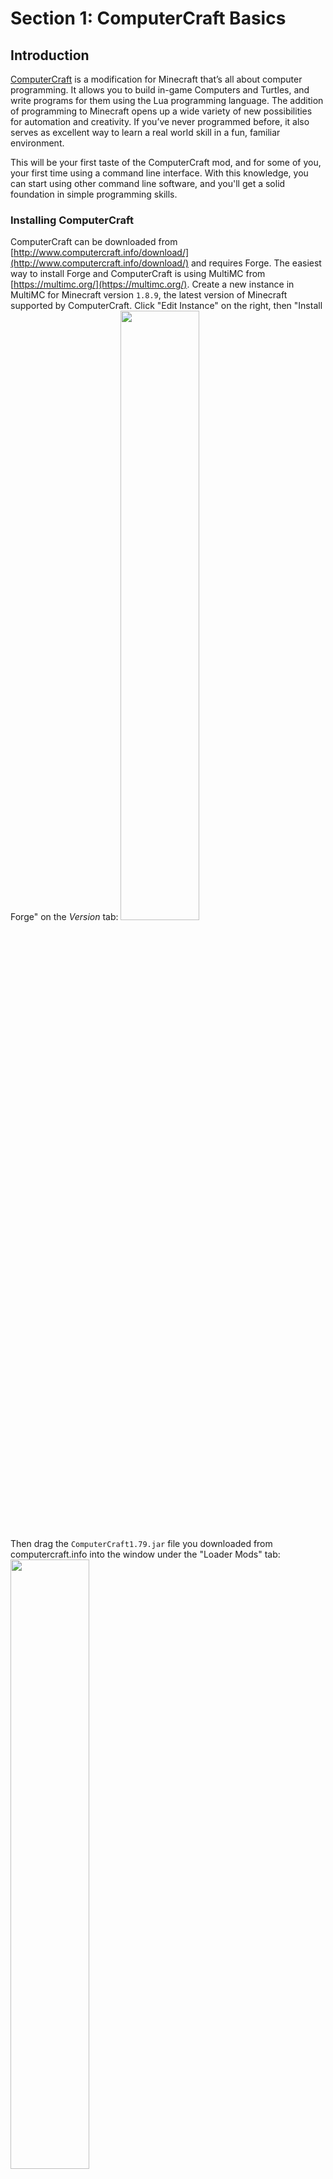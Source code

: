 # Section 1: ComputerCraft Basics

## Introduction

[ComputerCraft](http://www.computercraft.info/) is a modification for Minecraft that’s all about computer programming. It allows you to build in-game Computers and Turtles, and write programs for them using the Lua programming language. The addition of programming to Minecraft opens up a wide variety of new possibilities for automation and creativity. If you’ve never programmed before, it also serves as excellent way to learn a real world skill in a fun, familiar environment.

This will be your first taste of the ComputerCraft mod, and for some of you, your first time using a command line interface. With this knowledge, you can start using other command line software, and you'll get a solid foundation in simple programming skills.

### Installing ComputerCraft

ComputerCraft can be downloaded from [http://www.computercraft.info/download/](http://www.computercraft.info/download/) and requires Forge. The easiest way to install Forge and ComputerCraft is using MultiMC from [https://multimc.org/](https://multimc.org/). Create a new instance in MultiMC for Minecraft version `1.8.9`, the latest version of Minecraft supported by ComputerCraft. Click "Edit Instance" on the right, then "Install Forge" on the _Version_ tab:
<img src="images/section_1/install-version.png" style="width:50%">

Then drag the `ComputerCraft1.79.jar` file you downloaded from computercraft.info into the window under the "Loader Mods" tab:
<img src="images/section_1/install-loader-mods.png" style="width:50%">

<!-- BREAK -->
### The Command Line

* Open the ComputerCraft world
* Open your inventory and search for `computer`
* Place an _Advanced Computer_ (the yellow one) on the ground and right-click on it

<img src="images/section_1/advanced-computer.png" style="width:50%">

When you place a computer and right click on it, the first thing you see is this:
<img src="images/section_1/ccb1.png" style="width:50%">

This is a command line. Here, we can type words to run programs, and we can look inside folders just like on a real life computer. Let's do that now.

* The `ls` command lists the contents of the current folder (aka directory)
* The `cd` command changes folders (directories)

Do the following:

* Type `cd rom`
* Type `cd programs`
* Type `ls`. This will list all the programs in the _programs_ directory

<img src="images/section_1/ccb2.png" style="width:50%">

Up next we'll run the `edit` program and see what it looks like.
Type `edit time`.

<img src="images/section_1/ccb3.png" style="width:50%">

This is the program you use to edit your programs. The `edit` program is all you need to start writing you own code in ComputerCraft.

Exit the `edit` program by pressing `ctrl` (control), using the arrow keys to select exit, and then hitting `enter`.

### Play text adventure Minecraft inside a ComputerCraft computer

* Type `adventure` and press `enter`
* Some of the commands available in the Adventure program:
  * `punch`
  * `take` or `grab`
  * `craft` or `make`
  * `go`
  * `eat`
  * `inventory`
  * `look`
  * `help`

<img src="images/section_1/adventure.png" style="width:50%">

If you haven't noticed by now, Adventure is really just text-based Minecraft. You're playing Minecraft on a computer inside Minecraft.

### Peripherals

Peripherals are blocks that you put next to a computer. Then you can use programs on the computer to "talk" to those peripherals.

#### Use a disk drive

Open your inventory and search for _Disk_. Choose the _Disk Drive_ and place it next to your computer.

<img src="images/section_1/disk-drive.png" style="width:50%">

Place any music disk in the disk drive. Then right-click on your computer again and run the program _dj_ just by typing `dj`. It will play whatever music disk is in the disk drive, just like a Jukebox block.

#### Create a monitor

* Open your inventory and search for `monitor`
* Place 12 monitors in a 4 wide by 2 high pattern to create a giant widescreen monitor
* Place a computer next to the monitor, on the left side.
  * It matters what side the monitor is on, so make sure you check!

#### Paint a picture

* Right click the computer to open it, and then type `monitor right paint mypainting`
* Press escape to close the computer and then look at the monitor.

<img src="images/section_1/paint.png" style="width:50%">

You should see something that looks like a canvas on the screen. Try right-clicking on the canvas to paint. Right-click on a color to select that color. When you're done, open the computer again, and press `ctrl` then `enter`. This will save the painting to a file called `mypainting`.

* To quit any running program without saving, hold down `ctrl + t`

* To restart the computer, hold down `ctrl + r`

<!-- BREAK -->
## Turtles

<img src="images/section_1/Turtles.png" style="width:25%">

Turtles are programmable robots that you can use to collect resources, clear terrain, and other such tasks. They run an OS called turtleOS and the programs they run can be stored on internal memory or floppy disks.  There are farming, mining, crafting, and melee turtles. They are categorized based on the Diamond tool* you equip them with.

Note: Tools equipped to turtles will not wear out and turtles themselves are indestructible (unless you break them yourself).  This makes them one of the safest ways to utilize diamond tools, not to mention the time they will save you.

Like any robot, turtles require fuel.  They can get energy from anything that would work in a furnace as well as other more advanced options we'll get to later.  Different types of fuel will yield different _fuel counts_ which is the number of blocks the turtle can move with that amount of fuel.  For example, coal will give the turtle 80 fuel, so the turtle can now move 80 blocks.

### Dancing turtles

1. Open your inventory and search for `turtle`
1. Place a turtle or two on the ground
1. Right-click on the turtle
1. Run the `dance` program

## Make it move

Turtles have several default programs including the "go" program.

1. Select a turtle and put a _coal_ in its inventory.
2. type `refuel`
  1. Notice it says _Fuel level is 80_
3. type `go forward 10` and watch it go!
  1. type `refuel` and notice that the fuel level is now 70.
  2. Whenever there is no fuel source in the turtle's inventory, you can type `refuel` to check its fuel level.

The "go" program has the following format:
`go <direction> <distance>`

Note: For fast/mass refueling, type `refuel all`

## Use built-in turtle programs

### Tunnel

`tunnel` is a built in tunneling program. 

`tunnel <length>`

Make sure your turtle has plenty of fuel in slot 1! The turtle will also not place any torches, so the tunnel will be very dark! The turtle will also not return to you, so you'll have to go get it at the end of the tunnel.

### Excavate

`excavate` is a built in digging program. It will dig a square straight down until it hits bedrock. It will deposit what it mines in a chest placed behind its starting point.

`excavate <width>`

Make sure your turtle has plenty of fuel in slot 1! The turtle *will* return to its starting point. This program leaves giant holes in the ground that will kill you should you fall into them. But they are convenient for rapid descents to rare ore levels, as well as for raw materials collection:
<img src="images/section_1/excavate.png" style="width:50%">

## Crafting turtles

Computers and turtles, especially the useful tool-equipped turtles, are rather expensive.

Here is the advanced computer recipe:

<img src="images/section_1/craft-advanced-computer.png" style="width:50%">

Here is the turtle recipe:

<img src="images/section_1/craft-turtle.png" style="width:50%">

To equip a turtle, craft it with a brand new diamond tool:

<img src="images/section_1/craft-mining-turtle.png" style="width:50%">
